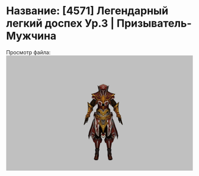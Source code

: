 # Название: [4571] Легендарный легкий доспех Ур.3 | Призыватель-Мужчина

Просмотр файла:
![p080020.png](p080020.png)